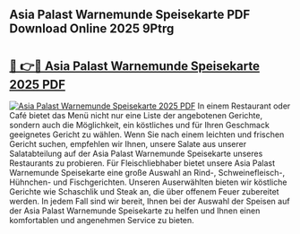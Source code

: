 ## Asia Palast Warnemunde Speisekarte PDF Download Online 2025 9Ptrg

# <h2><a href="http://gc9n3sn.nevu.top/?p=Asia+Palast+Warnemunde+Speisekarte">🔗 👉🔴 Asia Palast Warnemunde Speisekarte 2025 PDF</a></h2>

[![Asia Palast Warnemunde Speisekarte 2025 PDF](https://i.imgur.com/dBaPXMq.png)](http://gc9n3sn.nevu.top/?p=Asia+Palast+Warnemunde+Speisekarte)
In einem Restaurant oder Café bietet das Menü nicht nur eine Liste der angebotenen Gerichte, sondern auch die Möglichkeit, ein köstliches und für Ihren Geschmack geeignetes Gericht zu wählen. Wenn Sie nach einem leichten und frischen Gericht suchen, empfehlen wir Ihnen, unsere Salate aus unserer Salatabteilung auf der Asia Palast Warnemunde Speisekarte unseres Restaurants zu probieren. Für Fleischliebhaber bietet unsere Asia Palast Warnemunde Speisekarte eine große Auswahl an Rind-, Schweinefleisch-, Hühnchen- und Fischgerichten. Unseren Auserwählten bieten wir köstliche Gerichte wie Schaschlik und Steak an, die über offenem Feuer zubereitet werden. In jedem Fall sind wir bereit, Ihnen bei der Auswahl der Speisen auf der Asia Palast Warnemunde Speisekarte zu helfen und Ihnen einen komfortablen und angenehmen Service zu bieten.
